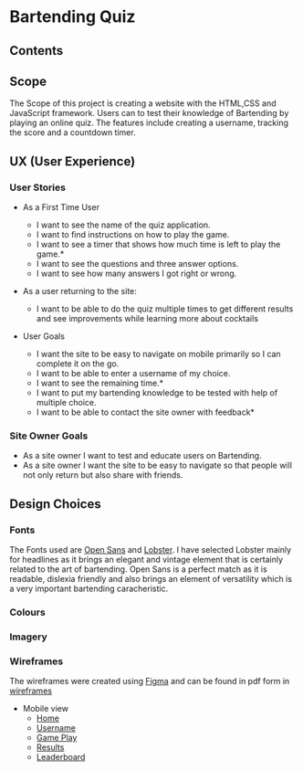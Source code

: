 # **Bartending Quiz**

## **Contents**

## **Scope**
The Scope of this project is creating a website with the HTML,CSS and JavaScript framework. Users can to test their knowledge of Bartending by playing an online quiz. The features include creating a username, tracking the score and a countdown timer. 

## **UX (User Experience)**

### **User Stories**

- As a First Time User
    - I want to see the name of the quiz application.
    - I want to find instructions on how to play the game. 
    - I want to see a timer that shows how much time is left to play the game.* 
    - I want to see the questions and three answer options.
    - I want to see how many answers I got right or wrong. 

-  As a user returning to the site:
   - I want to be able to do the quiz multiple times to get different results and see improvements while learning more about cocktails

- User Goals 
    - I want the site to be easy to navigate on mobile primarily so I can complete it on the go.
    - I want to be able to enter a username of my choice. 
    - I want to see the remaining time.* 
    - I want to put my bartending knowledge to be tested with help of multiple choice.
    - I want to be able to contact the site owner with feedback* 

### **Site Owner Goals** 
- As a site owner I want to test and educate users on Bartending. 
- As a site owner I want the site to be easy to navigate so that people will not only return but also share with friends.

## **Design Choices**
### **Fonts**
The Fonts used are [Open Sans](https://fonts.google.com/specimen/Open+Sans) and [Lobster](https://fonts.google.com/specimen/Lobster). I have selected Lobster mainly for headlines as it brings an elegant and vintage element that is certainly related to the art of bartending. Open Sans is a perfect match as it is readable, dislexia friendly and also brings an element of versatility which is a very important bartending caracheristic. 
### **Colours**
### **Imagery**

### **Wireframes**
The wireframes were created using [Figma](https://www.figma.com) and can be found in pdf form in [wireframes](documentation/wireframes)

- Mobile view
    - [Home](documentation/wireframes/mobile.home.PNG)
    - [Username](documentation/wireframes/mobile.username.PNG)
    - [Game Play](documentation/wireframes/mobile.game.PNG)
    - [Results](documentation/wireframes/mobile.results.PNG)
    - [Leaderboard](documentation/wireframes/mobile.leaderboard.PNG)